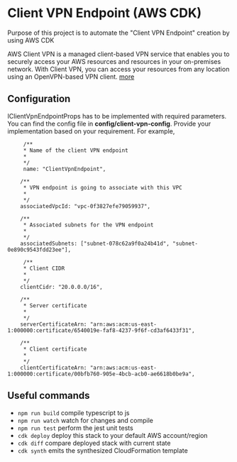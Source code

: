 # Client VPN Endpoint (AWS CDK)

Purpose of this project is to automate the "Client VPN Endpoint" creation by using AWS CDK

AWS Client VPN is a managed client-based VPN service that enables you to securely access your AWS resources and resources in your on-premises network. With Client VPN, you can access your resources from any location using an OpenVPN-based VPN client.
[more](https://docs.aws.amazon.com/vpn/latest/clientvpn-admin/what-is.html)

## Configuration
IClientVpnEndpointProps has to be implemented with required parameters.
You can find the config file in **config/client-vpn-config**.
Provide your implementation based on your requirement. For example,
```
     /**
     * Name of the client VPN endpoint
     *
     */
     name: "ClientVpnEndpoint",

    /**
     * VPN endpoint is going to associate with this VPC
     *
     */
    associatedVpcId: "vpc-0f3827efe79059937",

    /**
     * Associated subnets for the VPN endpoint
     *
     */
    associatedSubnets: ["subnet-078c62a9f0a24b41d", "subnet-0e890c9543fdd23ee"],
    
     /**
     * Client CIDR
     *
     */
    clientCidr: "20.0.0.0/16",

    /**
     * Server certificate
     *
     */
    serverCertificateArn: "arn:aws:acm:us-east-1:000000:certificate/6540019e-faf8-4237-9f6f-cd3af6433f31",

    /**
     * Client certificate
     *
     */
    clientCertificateArn: "arn:aws:acm:us-east-1:000000:certificate/00bfb760-905e-4bcb-acb0-ae6618b0be9a",
```

## Useful commands

 * `npm run build`   compile typescript to js
 * `npm run watch`   watch for changes and compile
 * `npm run test`    perform the jest unit tests
 * `cdk deploy`      deploy this stack to your default AWS account/region
 * `cdk diff`        compare deployed stack with current state
 * `cdk synth`       emits the synthesized CloudFormation template
